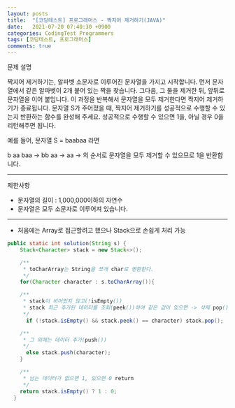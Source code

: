 ```yaml
---
layout: posts
title:  "[코딩테스트] 프로그래머스 - 짝지어 제거하기(JAVA)"
date:   2021-07-20 07:40:30 +0900
categories: CodingTest Programmers
tags: [코딩테스트, 프로그래머스]
comments: true
---
```

문제 설명

짝지어 제거하기는, 알파벳 소문자로 이루어진 문자열을 가지고 시작합니다. 먼저 문자열에서 같은 알파벳이 2개 붙어 있는 짝을 찾습니다. 그다음, 그 둘을 제거한 뒤, 앞뒤로 문자열을 이어 붙입니다. 이 과정을 반복해서 문자열을 모두 제거한다면 짝지어 제거하기가 종료됩니다. 문자열 S가 주어졌을 때, 짝지어 제거하기를 성공적으로 수행할 수 있는지 반환하는 함수를 완성해 주세요. 성공적으로 수행할 수 있으면 1을, 아닐 경우 0을 리턴해주면 됩니다.

예를 들어, 문자열 S = baabaa 라면

b aa baa → bb aa → aa → 의 순서로 문자열을 모두 제거할 수 있으므로 1을 반환합니다.

---
제한사항
- 문자열의 길이 : 1,000,000이하의 자연수
- 문자열은 모두 소문자로 이루어져 있습니다.

---
- 처음에는 Array로 접근할려고 했으나 Stack으로 손쉽게 처리 가능


```java
public static int solution(String s) {
    Stack<Character> stack = new Stack<>();

    /**
     * toCharArray는 String을 쪼개 char로 변환한다.
     */
    for(Character character : s.toCharArray()){

    /**
     * stack이 비어있지 않고(!isEmpty())
     * stack 최근 추가된 데이터를 조회(peek())하여 같은 값이 있으면 -> 삭제 pop()
     */
      if (!stack.isEmpty() && stack.peek() == character) stack.pop();

    /**
     * 그 외에는 데이터 추가(push())
     */
      else stack.push(character);
    }

    /**
     * 남는 데이터가 없으면 1, 있으면 0 return
     */
    return stack.isEmpty() ? 1 : 0;
  }
```